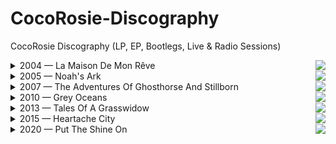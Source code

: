 # CocoRosie-Discography
CocoRosie Discography (LP, EP, Bootlegs, Live &amp; Radio Sessions)



<details>
  <summary>2004 — La Maison De Mon Rêve <img align="right" src="https://img.shields.io/badge/-album-lightgrey?style=for-the-badge" /></summary>  
  
1. Terrible Angels <img align="right" src="https://img.discogs.com/mPwOiP4FQiagFxxw-CFDQqkahz0=/fit-in/600x606/filters:strip_icc():format(jpeg):mode_rgb():quality(90)/discogs-images/R-463406-1496802013-1094.jpeg.jpg" height="300" width="300" />  
1. By Your Side 
1. Jesus love's Me 
1. Good Friday 
1. Not For Sale 
1. Tahiti Rain Song 
1. CandyLand 
1. Butterscotch 
1. West Side 
1. Madonna 
1. Hatian Love Songs 
1. Lyla 
</details>

<details>
  <summary>2005 — Noah's Ark <img align="right" src="https://img.shields.io/badge/-album-lightgrey?style=for-the-badge" /></summary>  
  
1. K-Hole  <img align="right" src="https://img.discogs.com/JER9pOjFx79mxEsIr3hc7I6zIRQ=/fit-in/600x594/filters:strip_icc():format(jpeg):mode_rgb():quality(90)/discogs-images/R-515010-1465559157-3487.jpeg.jpg" height="300" width="300" />  
1. Beautiful Boyz  
1. South 2nd  
1. Bear Hides And Buffalo  
1. Tekno Love Song  
1. The Sea Is Calm  
1. Noah's Ark  
1. Milk  
1. Armageddon  
1. Brazilian Sun  
1. Bisounours  
1. Honey Or Tar  
</details>

<details>
  <summary>2007 — The Adventures Of Ghosthorse And Stillborn <img align="right" src="https://img.shields.io/badge/-album-lightgrey?style=for-the-badge" /></summary>  

1. Rainbowarriors  <img align="right" src="https://img.discogs.com/sX1cW5Oyy4kEhcGEhg1l4lhPsBQ=/fit-in/500x493/filters:strip_icc():format(jpeg):mode_rgb():quality(90)/discogs-images/R-944495-1175728878.jpeg.jpg" height="300" width="300" />  
1. Promise  
1. Bloody Twins  
1. Japan  
1. Sunshine  
1. Black Poppies  
1. Werewolf  
1. Animals  
1. Houses  
1. Raphael  
1. Girl And The Geese  
1. Miracle  
</details>

<details>
  <summary>2010 — Grey Oceans <img align="right" src="https://img.shields.io/badge/-album-lightgrey?style=for-the-badge" /></summary>  
  
1. Trinity's Crying  <img align="right" src="https://img.discogs.com/8rIPzZiA7eeXk5SbJefBiYmLrUE=/fit-in/600x594/filters:strip_icc():format(jpeg):mode_rgb():quality(90)/discogs-images/R-2276012-1273882797.jpeg.jpg" height="300" width="300" />  
1. Smokey Taboo  
1. Hopscotch  
1. Undertaker  
1. Grey Oceans  
1. R.I.P. Burn Face  
1. The Moon Asked The Crow  
1. Lemonade  
1. Gallows  
1. Fairy Paradise  
1. Here I Come  
</details>

<details>
  <summary>2013 — Tales Of A Grasswidow <img align="right" src="https://img.shields.io/badge/-album-lightgrey?style=for-the-badge" /></summary>  
  
1. After The Afterlife  <img align="right" src="https://img.discogs.com/AtUwfApm3Wkbu_wcNa8StQiediw=/fit-in/500x500/filters:strip_icc():format(jpeg):mode_rgb():quality(90)/discogs-images/R-4593618-1595261055-9349.jpeg.jpg" height="300" width="300" />  
1. Tears For Animals  
1. Child Bride  
1. Broken Chariot  
1. End Of Time  
1. Harmless Monster  
1. Gravediggress  
1. Far Away  
1. Roots Of My Hair  
1. Villain  
1. Poison  
</details>

<details>
  <summary>2015 — Heartache City <img align="right" src="https://img.shields.io/badge/-album-lightgrey?style=for-the-badge" /></summary>  
  
1. Forget Me Not  <img align="right" src="https://img.discogs.com/-30Oiv6M8FhJz_oTpqSyL6z35hs=/fit-in/300x300/filters:strip_icc():format(jpeg):mode_rgb():quality(90)/discogs-images/R-7598184-1444839260-6539.jpeg.jpg" height="300" width="300" />  
1. Un Beso  
1. Lost Girls  
1. Heartache City  
1. The Tower Of Pisa  
1. Bed Bugs  
1. Tim & Tina  
1. Big & Black  
1. Lucky Clover  
1. No One Knows  
</details>

<details>
  <summary>2020 — Put The Shine On <img align="right" src="https://img.shields.io/badge/-album-lightgrey?style=for-the-badge" /></summary>  
  
1. High Road  <img align="right" src="https://img.discogs.com/3Fl856oDymnxWgqH2gdPLaUAGs8=/fit-in/600x611/filters:strip_icc():format(jpeg):mode_rgb():quality(90)/discogs-images/R-14916190-1584030699-9892.jpeg.jpg" height="300" width="300" />  
1. Mercy  
1. Restless  
1. Smash My Head  
1. Where Did All The Soldiers Go  
1. Hell's Gate  
1. Lamb And The Wolf  
1. Slow Down Sun Down  
1. Burning Down The House  
1. Ruby Red  
1. Aloha Friday  
</details>
